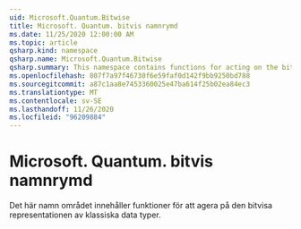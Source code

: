 ```yaml
---
uid: Microsoft.Quantum.Bitwise
title: Microsoft. Quantum. bitvis namnrymd
ms.date: 11/25/2020 12:00:00 AM
ms.topic: article
qsharp.kind: namespace
qsharp.name: Microsoft.Quantum.Bitwise
qsharp.summary: This namespace contains functions for acting on the bitwise representation of classical data types.
ms.openlocfilehash: 807f7a97f46730f6e59faf0d142f9bb9250bd788
ms.sourcegitcommit: a87c1aa8e7453360025e47ba614f25b02ea84ec3
ms.translationtype: MT
ms.contentlocale: sv-SE
ms.lasthandoff: 11/26/2020
ms.locfileid: "96209884"
---
```

# <a name="microsoftquantumbitwise-namespace"></a>Microsoft. Quantum. bitvis namnrymd

Det här namn området innehåller funktioner för att agera på den bitvisa representationen av klassiska data typer.

